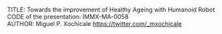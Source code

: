 TITLE: Towards the improvement of Healthy Ageing with Humanoid Robot  
CODE of the presentation: IMMX-MA-0058  
AUTHOR: Miguel P. Xochicale <https://twitter.com/_mxochicale>   

